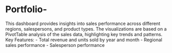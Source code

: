 # Portfolio-
This dashboard provides insights into sales performance across different regions, salespersons, and product types. The visualizations are based on a PivotTable analysis of the sales data, highlighting key trends and patterns.  Key Features:  - Total revenue and units sold by year and month - Regional sales performance - Salesperson performance 
